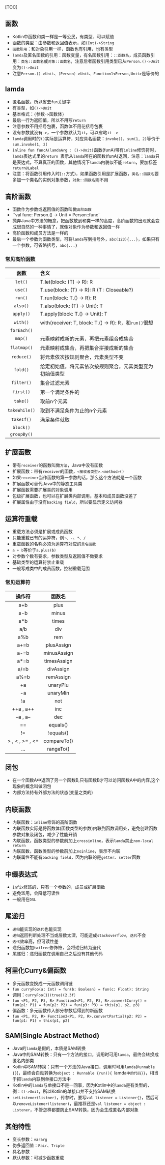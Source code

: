 [TOC]

## 函数
* Kotlin中函数和类一样是一等公民，有类型、可以赋值
* 函数的类型：由参数和返回值表示，如`(Int)->String`
* `函数引用`：和对象引用一样，函数也有引用，也有类型
* `lamda`及匿名函数的引用：函数变量，有名函数引用：`::函数名`，成员函数引用：`类名::函数名`或`对象::函数名`，注意后者函数引用类型已从`Person.()->Unit`变为`()->Unit`
* 注意`Person.()->Unit`、`(Person)->Unit`、`Function1<Person,Unit>`是等价的

## lamda
* 匿名函数，所以省去`fun`关键字
* 有类型，如`()->Unit`
* 基本格式：`{`参数`->`函数体`}`
* 最后一行为返回值，所以不用写`return`
* 注意参数不用括号包裹，函数体不用花括号包裹
* 没有参数就没有`->`，一个参数默认为`it`，可以省略`it ->`
* `lamda`调用时的`()`实际是运算符，对应具名函数：`invoke()`，`sum(1, 2)`等价于`sum.invoke(1, 2)`
* `inline fun funcA(lamdaArg : ()->Unit)`函数(funA)带有`inline`修饰符时，`lamda`表达式里的`return `表示从`lamda`所在的函数(funA)返回，注意：`lamda`只是表达式，不算真正的函数，其他情况下`lamda`内貌似不能`return`，要加标签`return@Label`
* 注意：将函数引用传入时(`::`方式)，如果函数引用是扩展函数，`类名::函数名`要多加一个类名的实例对象参数，`对象::函数名`则不用

## 高阶函数
* 函数作为参数或返回值的函数叫做`高阶函数`
* ``val func: Person.() -> Unit = Person::func`
* 抛弃Java中方法的概念，把函数放到和类一样的高度，高阶函数的出现就会变成很自然的一种事情了，就像对象作为参数和返回值一样
* 高阶函数和成员方法是一样的
* 最后一个参数为函数类型，可将`lamda`写到括号外，`abc(123){...}`，如果只有一个参数，可省略括号，`abc{...}`

### 常见高阶函数
函数 | 含义
:---: | :---
`let()` | T.let(block: (T) -> R): R
`use()` | T.use(block: (T) -> R): R	(T : Closeable?)
`run()` | T.run(block: T.() -> R): R 
`also()` | T.also(block: (T) -> Unit): T
`apply()` | T.apply(block: T.() -> Unit): T
`with()` | with(receiver: T, block: T.() -> R): R，和`run()`很想 
`forEach()` | 
`map()` | 元素映射成新的元素，再把元素组合成集合
`flatmap()` | 元素映射成集合，再把集合拼接成新的集合
`reduce()` | 将元素依次按规则聚合，元素类型不变
`fold()` | 给定初始值，将元素依次按规则聚合，元素类型变为初始值类型
`filter()` | 集合过滤元素 
`first()` | 第一个满足条件的
`take()` | 取前n个元素
`takeWhile()` | 取到不满足条件为止的n个元素
`takeIf()` | 满足条件就取
`block()` | 
`groupBy()` | 

## 扩展函数
* 带有`receiver`的函数叫做`方法`，Java中没有函数
* 扩展函数：带有`receiver`的函数，`<接收者类型>.<method>()`
* 如果`receiver`当作函数的第一参数的话，那么这个方法就是一个函数
* 扩展函数可替代Java中的静态工具类
* 扩展函数需要扩展类的对象调用
* 包级扩展函数，也可以在扩展类内部调用，基本和成员函数没差了
* 扩展属性由于没有`backing field`，所以要显示定义访问器

## 运算符重载
* 重载方法必须是扩展或成员函数
* 只能重载已有的运算符，例`+`、`-`、`*`、`/`
* 重载函数的名称必须为运算符对应的`具名函数`
* `a + b`等价于`a.plus(b)`
* 对参数个数有要求，参数类型及返回值不做要求
* 基础类型的运算符禁止重载
* 一般写成类中的成员函数，控制重载范围

### 常见运算符
操作符 | 函数名
:---: | :---:
a+b | plus
a-b | minus
a*b | times
a/b | div
a%b | rem
a+=b | plusAssign
a-=b | minusAssign
a*=b | timesAssign
a/=b | divAssign
a%=b | remAssign
+a | unaryPlu
-a | unaryMin
!a | not
++a , a++ | inc
–a , a– | dec
== | equals()
!= | !equals()
\> , < , >= , <= | compareTo()
... | rangeTo()

## 闭包
* 在一个函数A中返回了另一个函数B,只有函数B才可以访问函数A中的内容,这个现象的概念叫做闭包
* 内部方法持有外部方法的状态(变量之类的)

## 内联函数
* 内联函数：`inline`修饰的高阶函数
* 内联函数实际是将函数体(函数类型的参数)内联到函数调用处，避免创建函数参数对象及闭包，减少了性能开销
* 内联函数，函数类型的参数前加上`crossinline`，表示`lamda`禁止`non-local return`
* 内联函数，函数类型的参数前加上`noinline`，表示不内联
* 内联属性不能有`backing field`，因为内联的是`getter`、`setter`函数

## 中缀表达式
* `infix`修饰的，只有一个参数的，成员或扩展函数
* 避免滥用，会降低可读性
* 一般用在`DSL`

## 尾递归
* `递归`能实现的`迭代`也能实现
* `递归`返回判断处理不当或层数太深，可能造成`stackoverflow`，`迭代`不会
* `迭代`效率高，但可读性差
* 递归函数加`tailrec`修饰符，会将递归转为迭代
* 尾递归：递归函数在调用自己之后没有其他代码

## 柯里化Curry&偏函数
* 多元函数变换成一元函数调用链
* `fun curryFoo(a: Int) = fun(b: Boolean) = fun(c: Float): String`
* 调用：`curryFoo(1)(true)(2.3f)`
* `fun <P1, P2, P3, R> Function3<P1, P2, P3, R>.convertCurry() = fun(p1: P1) = fun(p2: P2) = fun(p3: P3) = this(p1, p2, p3)`
* 偏函数：多元函数传入部分参数后得到的新函数
* `fun <P1, P2, R> Function2<P1, P2, R>.convertPartial(p2: P2) = fun(p1: P1) = this(p1, p2)`

## SAM(Single Abstract Method)
* Java的`lamda`是假的，本质是SAM转换
* Java中的SAM转换：只有一个方法的接口，调用时可用`lamda`，最终会转换成匿名内部类
* Kotlin中SAM转换：只有一个方法的Java接口，调用时可用`lamda`(`Runnable {}`)，最终会自动转换为`object : Runnable {run(){ `lamda`中的代码}}`，相当于把`lamda`内联到单接口方法中
* Kotlin中的`lamda`与单接口不是一回事，因为Kotlin中的`lamda`是有类型的，例：`()->Unit`，所以Kotlin的单接口并不支持SAM转换
* `setListener(listner)`，传参时，要写`val listener = Listener{}`，然后可以`removeListener(listener)`，最推荐还是`val listener = object : Listener`，不管怎样都要防止SAM转换，因为会生成匿名内部对象

## 其他特性
* 变长参数：`vararg`
* 伪多返回值：`Pair`、`Triple`
* 具名参数
* 默认参数：可减少函数重载